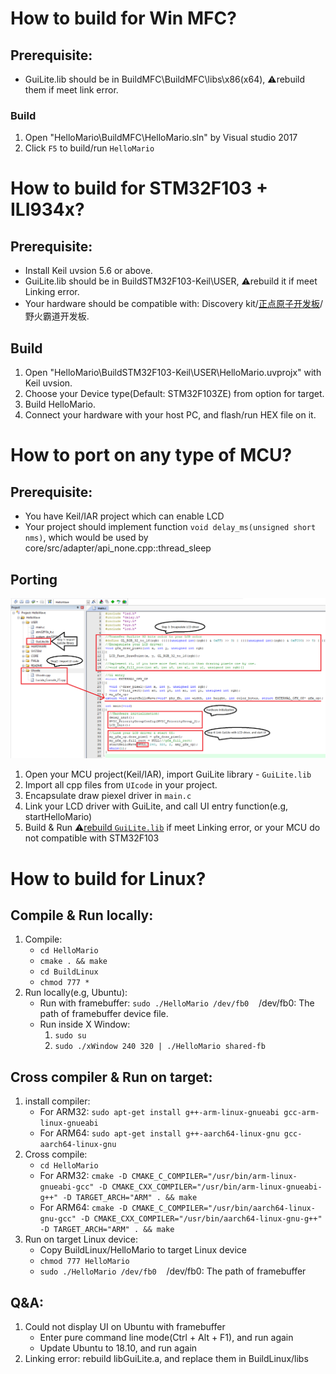 # How to build for Win MFC?
## Prerequisite:
- GuiLite.lib should be in BuildMFC\BuildMFC\libs\x86(x64), ⚠️rebuild them if meet link error.
### Build
1. Open "HelloMario\BuildMFC\HelloMario.sln" by Visual studio 2017
2. Click `F5` to build/run `HelloMario`

# How to build for STM32F103 + ILI934x?
## Prerequisite:
- Install Keil uvsion 5.6 or above.
- GuiLite.lib should be in BuildSTM32F103-Keil\USER, ⚠️rebuild it if meet Linking error.
- Your hardware should be compatible with: Discovery kit/[正点原子开发板](https://item.taobao.com/item.htm?spm=a230r.1.14.20.17b441b9u49Ujg&id=582084489839&ns=1&abbucket=7#detail)/野火霸道开发板.
## Build
1. Open "HelloMario\BuildSTM32F103-Keil\USER\HelloMario.uvprojx" with Keil uvsion.
2. Choose your Device type(Default: STM32F103ZE) from option for target.
3. Build HelloMario.
4. Connect your hardware with your host PC, and flash/run HEX file on it.

# How to port on any type of MCU?
## Prerequisite:
- You have Keil/IAR project which can enable LCD
- Your project should implement function `void delay_ms(unsigned short nms)`, which would be used by core/src/adapter/api_none.cpp::thread_sleep
## Porting
![HowToPorting](../doc/HowToPorting.png)
1. Open your MCU project(Keil/IAR), import GuiLite library - `GuiLite.lib`
2. Import all cpp files from `UIcode` in your project.
3. Encapsulate draw piexel driver in `main.c`
4. Link your LCD driver with GuiLite, and call UI entry function(e.g, startHelloMario)
5. Build & Run ⚠️[rebuild `GuiLite.lib`](https://github.com/idea4good/GuiLite/blob/master/doc/HowToBuild.md) if meet Linking error, or your MCU do not compatible with STM32F103

# How to build for Linux?
## Compile & Run locally:
1. Compile:
    - `cd HelloMario`
    - `cmake . && make`
    - `cd BuildLinux`
    - `chmod 777 *`
2. Run locally(e.g, Ubuntu):
    - Run with framebuffer: `sudo ./HelloMario /dev/fb0`&nbsp;&nbsp;&nbsp;&nbsp;/dev/fb0: The path of framebuffer device file.
    - Run inside X Window:
        1. `sudo su`
        2. `sudo ./xWindow 240 320 | ./HelloMario shared-fb`

## Cross compiler & Run on target:
1. install compiler:
    - For ARM32: `sudo apt-get install g++-arm-linux-gnueabi gcc-arm-linux-gnueabi`
    - For ARM64: `sudo apt-get install g++-aarch64-linux-gnu gcc-aarch64-linux-gnu`
2. Cross compile:
    - `cd HelloMario`
    - For ARM32: `cmake -D CMAKE_C_COMPILER="/usr/bin/arm-linux-gnueabi-gcc" -D CMAKE_CXX_COMPILER="/usr/bin/arm-linux-gnueabi-g++" -D TARGET_ARCH="ARM" . && make`
    - For ARM64: `cmake -D CMAKE_C_COMPILER="/usr/bin/aarch64-linux-gnu-gcc" -D CMAKE_CXX_COMPILER="/usr/bin/aarch64-linux-gnu-g++" -D TARGET_ARCH="ARM" . && make`
3. Run on target Linux device:
    - Copy BuildLinux/HelloMario to target Linux device
    - `chmod 777 HelloMario`
    - `sudo ./HelloMario /dev/fb0`&nbsp;&nbsp;&nbsp;&nbsp;/dev/fb0: The path of framebuffer

## Q&A:
1. Could not display UI on Ubuntu with framebuffer
    - Enter pure command line mode(Ctrl + Alt + F1), and run again
    - Update Ubuntu to 18.10, and run again
2. Linking error: rebuild libGuiLite.a, and replace them in BuildLinux/libs
